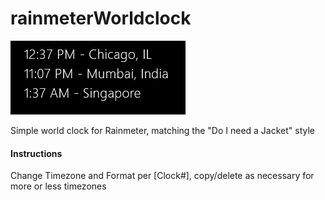 # rainmeterWorldclock

![Screenshot of world clock in action](screenshot.png)

Simple world clock for Rainmeter, matching the "Do I need a Jacket" style

#### Instructions
Change Timezone and Format per [Clock#], copy/delete as necessary for more or less timezones